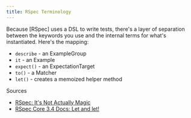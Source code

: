 ```yaml
---
title: RSpec Terminology
---
```


Because [RSpec] uses a DSL to write tests, there's a layer of separation between the keywords you use and the internal terms for what's instantiated. Here's the mapping:

* `describe` - an ExampleGroup
* `it` - an Example
* `expect()` - an ExpectationTarget
* `to()` - a Matcher
* `let()` - creates a memoized helper method

Sources

* [RSpec: It's Not Actually Magic](https://www.youtube.com/watch?v=Libc0-0TRg4)
* [RSpec Core 3.4 Docs: Let and let!](https://relishapp.com/rspec/rspec-core/v/3-4/docs/helper-methods/let-and-let)
